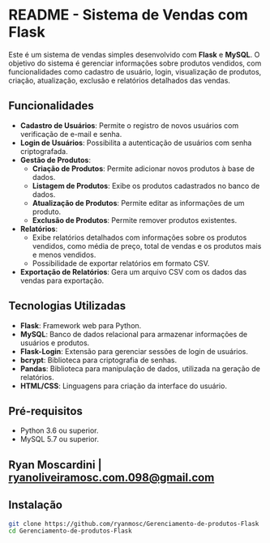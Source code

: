 # README - Sistema de Vendas com Flask

Este é um sistema de vendas simples desenvolvido com **Flask** e **MySQL**. O objetivo do sistema é gerenciar informações sobre produtos vendidos, com funcionalidades como cadastro de usuário, login, visualização de produtos, criação, atualização, exclusão e relatórios detalhados das vendas.

## Funcionalidades

- **Cadastro de Usuários**: Permite o registro de novos usuários com verificação de e-mail e senha.
- **Login de Usuários**: Possibilita a autenticação de usuários com senha criptografada.
- **Gestão de Produtos**:
  - **Criação de Produtos**: Permite adicionar novos produtos à base de dados.
  - **Listagem de Produtos**: Exibe os produtos cadastrados no banco de dados.
  - **Atualização de Produtos**: Permite editar as informações de um produto.
  - **Exclusão de Produtos**: Permite remover produtos existentes.
- **Relatórios**:
  - Exibe relatórios detalhados com informações sobre os produtos vendidos, como média de preço, total de vendas e os produtos mais e menos vendidos.
  - Possibilidade de exportar relatórios em formato CSV.
- **Exportação de Relatórios**: Gera um arquivo CSV com os dados das vendas para exportação.

## Tecnologias Utilizadas

- **Flask**: Framework web para Python.
- **MySQL**: Banco de dados relacional para armazenar informações de usuários e produtos.
- **Flask-Login**: Extensão para gerenciar sessões de login de usuários.
- **bcrypt**: Biblioteca para criptografia de senhas.
- **Pandas**: Biblioteca para manipulação de dados, utilizada na geração de relatórios.
- **HTML/CSS**: Linguagens para criação da interface do usuário.

## Pré-requisitos

- Python 3.6 ou superior.
- MySQL 5.7 ou superior.

## Ryan Moscardini | ryanoliveiramosc.com.098@gmail.com

## Instalação

```bash
git clone https://github.com/ryanmosc/Gerenciamento-de-produtos-Flask
cd Gerenciamento-de-produtos-Flask

